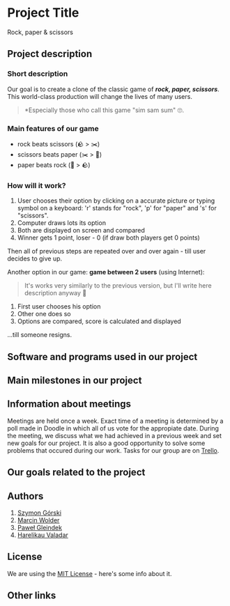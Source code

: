 # Project Title

Rock, paper & scissors

## Project description

### Short description

Our goal is to create a clone of the classic game of ***rock, paper, scissors***. This world-class production will change the lives of many users. 
> *Especially those who call this game "sim sam sum" 🙄.

### Main features of our game

- rock beats scissors     (🪨 > ✂️)
- scissors beats paper    (✂️ > 📝)
- paper beats rock        (📝 > 🪨)

### How will it work?

1. User chooses their option by clicking on a accurate picture or typing symbol on a keyboard: 'r' stands for "rock", 'p' for "paper" and 's' for "scissors".
1. Computer draws lots its option
1. Both are displayed on screen and compared
1. Winner gets 1 point, loser - 0 (if draw both players get 0 points)

Then all of previous steps are repeated over and over again - till user decides to give up.

Another option in our game: **game between 2 users** (using Internet):
> It's works very similarly to the previous version, but I'll write here description anyway 🤗
1. First user chooses his option
1. Other one does so
1. Options are compared, score is calculated and displayed

...till someone resigns.

## Software and programs used in our project


## Main milestones in our project



## Information about meetings

Meetings are held once a week. Exact time of a meeting is determined by a poll made in Doodle in which all of us vote for the appropiate date.
During the meeting, we discuss what we had achieved in a previous week and set new goals for our project. It is also a good opportunity to solve some problems that occured during our work.
Tasks for our group are on [Trello](https://trello.com/).

## Our goals related to the project

## Authors
1. [Szymon Górski](https://github.com/sggorski)
1. [Marcin Wolder](https://github.com/marcinwolder)
1. [Paweł Gleindek](https://github.com/pavlvs-91)
2. [Harelikau Valadar](https://github.com/lpinqwe)

## License

We are using the [MIT License](https://opensource.org/license/mit/) - here's some info about it.

## Other links





